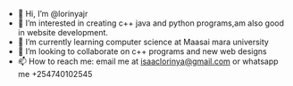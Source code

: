 - 👋 Hi, I’m @lorinyajr
- 👀 I’m interested in creating c++ java and python programs,am also good in website development.
- 🌱 I’m currently learning computer science at Maasai mara university
- 💞️ I’m looking to collaborate on c++ programs and new web designs
- 📫 How to reach me: email me at isaaclorinya@gmail.com or whatsapp me +254740102545

<!---
lorinyajr/lorinyajr is a ✨ special ✨ repository because its `README.md` (this file) appears on your GitHub profile.
You can click the Preview link to take a look at your changes.
--->

